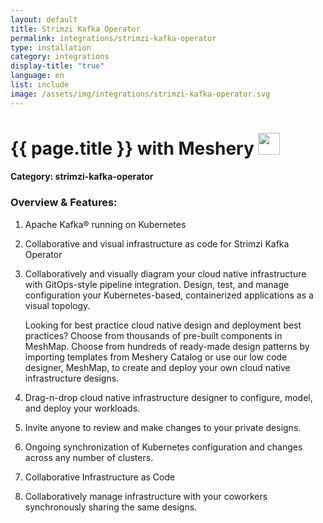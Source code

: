 ```yaml
---
layout: default
title: Strimzi Kafka Operator
permalink: integrations/strimzi-kafka-operator
type: installation
category: integrations
display-title: "true"
language: en
list: include
image: /assets/img/integrations/strimzi-kafka-operator.svg
---
```


<h1>{{ page.title }} with Meshery <img src="{{ page.image }}" style="width: 35px; height: 35px;" /></h1>


#### Category: strimzi-kafka-operator

### Overview & Features:
1. Apache Kafka® running on Kubernetes

2. Collaborative and visual infrastructure as code for Strimzi Kafka Operator

4. 
    Collaboratively and visually diagram your cloud native infrastructure with GitOps-style pipeline integration. Design, test, and manage configuration your Kubernetes-based, containerized applications as a visual topology.



    Looking for best practice cloud native design and deployment best practices? Choose from thousands of pre-built components in MeshMap. Choose from hundreds of ready-made design patterns by importing templates from Meshery Catalog or use our low code designer, MeshMap, to create and deploy your own cloud native infrastructure designs.



5. Drag-n-drop cloud native infrastructure designer to configure, model, and deploy your workloads.

6. Invite anyone to review and make changes to your private designs.

7. Ongoing synchronization of Kubernetes configuration and changes across any number of clusters.

8. Collaborative Infrastructure as Code

9. Collaboratively manage infrastructure with your coworkers synchronously sharing the same designs.

